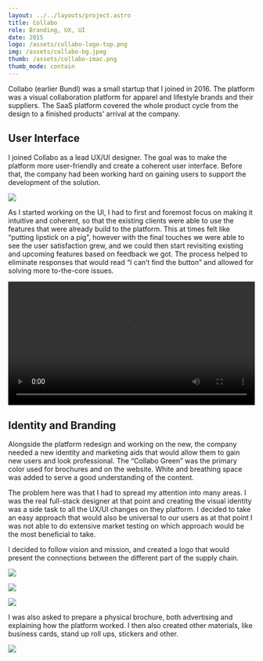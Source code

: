 ```yaml
---
layout: ../../layouts/project.astro
title: Collabo
role: Branding, UX, UI
date: 2015
logo: /assets/collabo-logo-top.png
img: /assets/collabo-bg.jpeg
thumb: /assets/collabo-imac.png
thumb_mode: contain
---
```


Collabo (earlier Bundl) was a small startup that I joined in 2016. The platform
was a visual collaboration platform for apparel and lifestyle brands and their
suppliers. The SaaS platform covered the whole product cycle from the design to
a finished products' arrival at the company.

## User Interface

I joined Collabo as a lead UX/UI designer. The goal was to make the platform
more user-friendly and create a coherent user interface. Before that, the
company had been working hard on gaining users to support the development of the
solution.

![](/assets/collabo-imac.png)

As I started working on the UI, I had to first and foremost focus on making it
intuitive and coherent, so that the existing clients were able to use the
features that were already build to the platform. This at times felt like
“putting lipstick on a pig”, however with the final touches we were able to see
the user satisfaction grew, and we could then start revisiting existing and
upcoming features based on feedback we got. The process helped to eliminate
responses that would read “I can’t find the button” and allowed for solving more
to-the-core issues.

<video autoplay loop playsinline src="/assets/video.mp4" width="100%">
    <source src="/assets/video.mp4" type="video/mp4">
    <source src="/assets/video.webm" type="video/ogg">
</video>

## Identity and Branding

Alongside the platform redesign and working on the new, the company needed a new
identity and marketing aids that would allow them to gain new users and look
professional. The “Collabo Green” was the primary color used for brochures and
on the website. White and breathing space was added to serve a good
understanding of the content.

The problem here was that I had to spread my attention into many areas. I was
the real full-stack designer at that point and creating the visual identity was
a side task to all the UX/UI changes on they platform. I decided to take an easy
approach that would also be universal to our users as at that point I was not
able to do extensive market testing on which approach would be the most
beneficial to take.

I decided to follow vision and mission, and created a logo that would present
the connections between the different part of the supply chain.

![](/assets/collabo-colors.png)

![](/assets/collabo-logo.png)

![](/assets/callabo-icons.png)

I was also asked to prepare a physical brochure, both advertising and explaining
how the platform worked. I then also created other materials, like business
cards, stand up roll ups, stickers and other.

![](/assets/collabo-promo.png)
